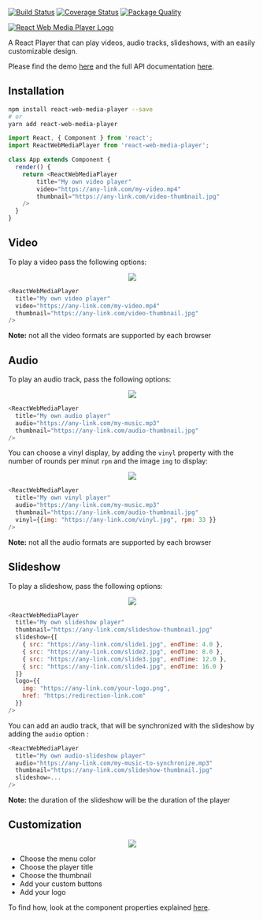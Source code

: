 [![Build Status](https://travis-ci.org/jrebecchi/React-Web-Media-Player.svg?branch=master)](https://travis-ci.org/jrebecchi/React-Web-Media-Player)
[![Coverage Status](https://coveralls.io/repos/github/JohannC/React-Web-Media-Player/badge.svg?branch=master)](https://coveralls.io/github/JohannC/React-Web-Media-Player?branch=master)
[![Package Quality](https://npm.packagequality.com/shield/react-web-media-player.svg)](https://packagequality.com/#?package=react-web-media-player)

[![React Web Media Player Logo](https://nusid.net/banner-title-medium.jpg)](#)

A React Player that can play videos, audio tracks, slideshows, with an easily customizable design.

Please find the demo [here](https://react-web-media-player.herokuapp.com/) and the full API documentation [here](https://react-web-media-player.herokuapp.com/docs).

## Installation

```bash
npm install react-web-media-player --save
# or
yarn add react-web-media-player
```
```javascript
import React, { Component } from 'react';
import ReactWebMediaPlayer from 'react-web-media-player';

class App extends Component {
  render() {
    return <ReactWebMediaPlayer
        title="My own video player"
        video="https://any-link.com/my-video.mp4" 
        thumbnail="https://any-link.com/video-thumbnail.jpg"
    />
  }
}
```

## Video

To play a video pass the following options:

<p align="center">
  <img src="https://nusid.net/video-played.jpg">
</p>

```javascript
<ReactWebMediaPlayer
  title="My own video player"
  video="https://any-link.com/my-video.mp4" 
  thumbnail="https://any-link.com/video-thumbnail.jpg"
/>
```
**Note:** not all the video formats are supported by each browser

## Audio

To play an audio track, pass the following options:

<p align="center">
  <img src="https://nusid.net/audio.jpg">
</p>

```javascript
<ReactWebMediaPlayer
  title="My own audio player"
  audio="https://any-link.com/my-music.mp3" 
  thumbnail="https://any-link.com/audio-thumbnail.jpg"
/>
```
You can choose a vinyl display, by adding the `vinyl` property with the number of rounds per minut `rpm` and the image `img` to display:

<p align="center">
  <img src="https://nusid.net/vinyl.jpg">
</p>

```javascript
<ReactWebMediaPlayer
  title="My own vinyl player"
  audio="https://any-link.com/my-music.mp3" 
  thumbnail="https://any-link.com/audio-thumbnail.jpg"
  vinyl={{img: "https://any-link.com/vinyl.jpg", rpm: 33 }}
/>
```

**Note:** not all the audio formats are supported by each browser

## Slideshow

To play a slideshow, pass the following options:

<p align="center">
  <img src="https://nusid.net/slideshow.jpg">
</p>

```javascript
<ReactWebMediaPlayer
  title="My own slideshow player"
  thumbnail="https://any-link.com/slideshow-thumbnail.jpg"
  slideshow={[
    { src: "https://any-link.com/slide1.jpg", endTime: 4.0 },
    { src: "https://any-link.com/slide2.jpg", endTime: 8.0 },
    { src: "https://any-link.com/slide3.jpg", endTime: 12.0 },
    { src: "https://any-link.com/slide4.jpg", endTime: 16.0 }
  ]}
  logo={{ 
    img: "https://any-link.com/your-logo.png", 
    href: "https:/redirection-link.com" 
  }}
/>

```

You can add an audio track, that will be synchronized with the slideshow by adding the `audio` option :

```javascript
<ReactWebMediaPlayer
  title="My own audio-slideshow player"
  audio="https://any-link.com/my-music-to-synchronize.mp3" 
  thumbnail="https://any-link.com/slideshow-thumbnail.jpg"
  slideshow=...
/>
```

**Note:** the duration of the slideshow will be the duration of the player

## Customization

<p align="center">
  <img src="https://github.com/jrebecchi/img/blob/master/custom.png?raw=true" />
</p>

- Choose the menu color
- Choose the player title
- Choose the thumbnail
- Add your custom buttons
- Add your logo

To find how, look at the component properties explained [here](https://react-web-media-player.herokuapp.com/docs).
